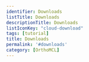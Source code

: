 ```yaml
---
identifier: Downloads
listTitle: Downloads
descriptionTitle: Downloads
listIconKey: "cloud-download"
tags: [tutorial]
title: Downloads
permalink: '#downloads'
category: [OrthoMCL]
---
```

